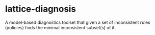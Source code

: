 # lattice-diagnosis
A model-based diagnostics toolset that given a set of inconsistent rules (policies) finds the minimal inconsistent subset(s) of it. 
